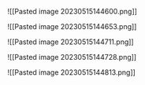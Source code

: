 ![[Pasted image 20230515144600.png]]

![[Pasted image 20230515144653.png]]

![[Pasted image 20230515144711.png]]

![[Pasted image 20230515144728.png]]

![[Pasted image 20230515144813.png]]